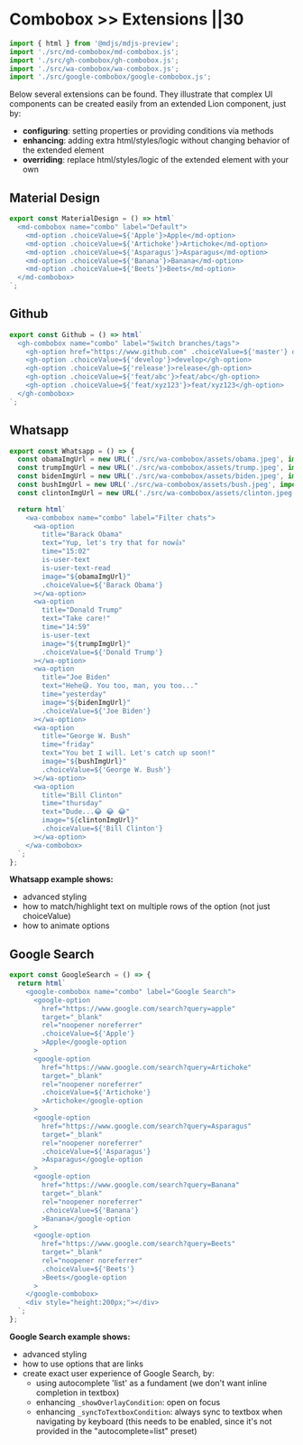 # Combobox >> Extensions ||30

```js script
import { html } from '@mdjs/mdjs-preview';
import './src/md-combobox/md-combobox.js';
import './src/gh-combobox/gh-combobox.js';
import './src/wa-combobox/wa-combobox.js';
import './src/google-combobox/google-combobox.js';
```

Below several extensions can be found. They illustrate that complex UI components can be created
easily from an extended Lion component, just by:

- **configuring**: setting properties or providing conditions via methods
- **enhancing**: adding extra html/styles/logic without changing behavior of the extended element
- **overriding**: replace html/styles/logic of the extended element with your own

## Material Design

```js preview-story
export const MaterialDesign = () => html`
  <md-combobox name="combo" label="Default">
    <md-option .choiceValue=${'Apple'}>Apple</md-option>
    <md-option .choiceValue=${'Artichoke'}>Artichoke</md-option>
    <md-option .choiceValue=${'Asparagus'}>Asparagus</md-option>
    <md-option .choiceValue=${'Banana'}>Banana</md-option>
    <md-option .choiceValue=${'Beets'}>Beets</md-option>
  </md-combobox>
`;
```

## Github

```js preview-story
export const Github = () => html`
  <gh-combobox name="combo" label="Switch branches/tags">
    <gh-option href="https://www.github.com" .choiceValue=${'master'} default>master</gh-option>
    <gh-option .choiceValue=${'develop'}>develop</gh-option>
    <gh-option .choiceValue=${'release'}>release</gh-option>
    <gh-option .choiceValue=${'feat/abc'}>feat/abc</gh-option>
    <gh-option .choiceValue=${'feat/xyz123'}>feat/xyz123</gh-option>
  </gh-combobox>
`;
```

## Whatsapp

```js preview-story
export const Whatsapp = () => {
  const obamaImgUrl = new URL('./src/wa-combobox/assets/obama.jpeg', import.meta.url).href;
  const trumpImgUrl = new URL('./src/wa-combobox/assets/trump.jpeg', import.meta.url).href;
  const bidenImgUrl = new URL('./src/wa-combobox/assets/biden.jpeg', import.meta.url).href;
  const bushImgUrl = new URL('./src/wa-combobox/assets/bush.jpeg', import.meta.url).href;
  const clintonImgUrl = new URL('./src/wa-combobox/assets/clinton.jpeg', import.meta.url).href;

  return html`
    <wa-combobox name="combo" label="Filter chats">
      <wa-option
        title="Barack Obama"
        text="Yup, let's try that for now👍"
        time="15:02"
        is-user-text
        is-user-text-read
        image="${obamaImgUrl}"
        .choiceValue=${'Barack Obama'}
      ></wa-option>
      <wa-option
        title="Donald Trump"
        text="Take care!"
        time="14:59"
        is-user-text
        image="${trumpImgUrl}"
        .choiceValue=${'Donald Trump'}
      ></wa-option>
      <wa-option
        title="Joe Biden"
        text="Hehe😅. You too, man, you too..."
        time="yesterday"
        image="${bidenImgUrl}"
        .choiceValue=${'Joe Biden'}
      ></wa-option>
      <wa-option
        title="George W. Bush"
        time="friday"
        text="You bet I will. Let's catch up soon!"
        image="${bushImgUrl}"
        .choiceValue=${'George W. Bush'}
      ></wa-option>
      <wa-option
        title="Bill Clinton"
        time="thursday"
        text="Dude...😂 😂 😂"
        image="${clintonImgUrl}"
        .choiceValue=${'Bill Clinton'}
      ></wa-option>
    </wa-combobox>
  `;
};
```

**Whatsapp example shows:**

- advanced styling
- how to match/highlight text on multiple rows of the option (not just choiceValue)
- how to animate options

## Google Search

```js preview-story
export const GoogleSearch = () => {
  return html`
    <google-combobox name="combo" label="Google Search">
      <google-option
        href="https://www.google.com/search?query=apple"
        target="_blank"
        rel="noopener noreferrer"
        .choiceValue=${'Apple'}
        >Apple</google-option
      >
      <google-option
        href="https://www.google.com/search?query=Artichoke"
        target="_blank"
        rel="noopener noreferrer"
        .choiceValue=${'Artichoke'}
        >Artichoke</google-option
      >
      <google-option
        href="https://www.google.com/search?query=Asparagus"
        target="_blank"
        rel="noopener noreferrer"
        .choiceValue=${'Asparagus'}
        >Asparagus</google-option
      >
      <google-option
        href="https://www.google.com/search?query=Banana"
        target="_blank"
        rel="noopener noreferrer"
        .choiceValue=${'Banana'}
        >Banana</google-option
      >
      <google-option
        href="https://www.google.com/search?query=Beets"
        target="_blank"
        rel="noopener noreferrer"
        .choiceValue=${'Beets'}
        >Beets</google-option
      >
    </google-combobox>
    <div style="height:200px;"></div>
  `;
};
```

**Google Search example shows:**

- advanced styling
- how to use options that are links
- create exact user experience of Google Search, by:
  - using autocomplete 'list' as a fundament (we don't want inline completion in textbox)
  - enhancing `_showOverlayCondition`: open on focus
  - enhancing `_syncToTextboxCondition`: always sync to textbox when navigating by keyboard (this needs to be enabled, since it's not provided in the "autocomplete=list" preset)
